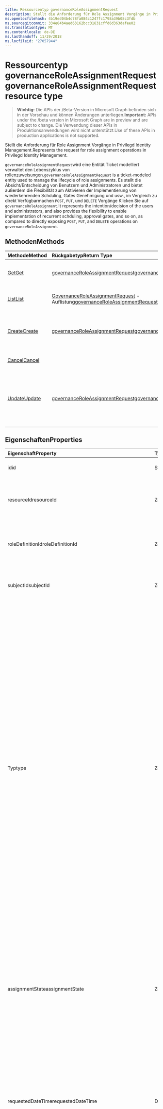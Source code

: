 ```yaml
---
title: Ressourcentyp governanceRoleAssignmentRequest
description: Stellt die Anforderung für Role Assignment Vorgänge in Privilegd Identity Management.
ms.openlocfilehash: 4b19ed04b4c78fa084c1247fc1798a39b08c3fdb
ms.sourcegitcommit: 334e84b4aed63162bcc31831cffd6d363dafee02
ms.translationtype: MT
ms.contentlocale: de-DE
ms.lasthandoff: 11/29/2018
ms.locfileid: "27057944"
---
```

# <a name="governanceroleassignmentrequest-resource-type"></a><span data-ttu-id="dbc91-103">Ressourcentyp governanceRoleAssignmentRequest</span><span class="sxs-lookup"><span data-stu-id="dbc91-103">governanceRoleAssignmentRequest resource type</span></span>

> <span data-ttu-id="dbc91-104">**Wichtig:** Die APIs der /Beta-Version in Microsoft Graph befinden sich in der Vorschau und können Änderungen unterliegen.</span><span class="sxs-lookup"><span data-stu-id="dbc91-104">**Important:** APIs under the /beta version in Microsoft Graph are in preview and are subject to change.</span></span> <span data-ttu-id="dbc91-105">Die Verwendung dieser APIs in Produktionsanwendungen wird nicht unterstützt.</span><span class="sxs-lookup"><span data-stu-id="dbc91-105">Use of these APIs in production applications is not supported.</span></span>

<span data-ttu-id="dbc91-106">Stellt die Anforderung für Role Assignment Vorgänge in Privilegd Identity Management.</span><span class="sxs-lookup"><span data-stu-id="dbc91-106">Represents the request for role assignment operations in Privilegd Identity Management.</span></span>

<span data-ttu-id="dbc91-107">`governanceRoleAssignmentRequest`wird eine Entität Ticket modelliert verwaltet den Lebenszyklus von rollenzuweisungen.</span><span class="sxs-lookup"><span data-stu-id="dbc91-107">`governanceRoleAssignmentRequest` is a ticket-modeled entity used to manage the lifecycle of role assignments.</span></span> <span data-ttu-id="dbc91-108">Es stellt die Absicht/Entscheidung von Benutzern und Administratoren und bietet außerdem die Flexibilität zum Aktivieren der Implementierung von wiederkehrenden Schduling, Gates Genehmigung und usw., im Vergleich zu direkt Verfügbarmachen `POST`, `PUT`, und `DELETE` Vorgänge Klicken Sie auf `governanceRoleAssignment`.</span><span class="sxs-lookup"><span data-stu-id="dbc91-108">It represents the intention/decision of the users and administrators, and also provides the flexibility to enable implementation of recurrent schduling, approval gates, and so on, as compared to directly exposing `POST`, `PUT`, and `DELETE` operations on `governanceRoleAssignment`.</span></span>

## <a name="methods"></a><span data-ttu-id="dbc91-109">Methoden</span><span class="sxs-lookup"><span data-stu-id="dbc91-109">Methods</span></span>

| <span data-ttu-id="dbc91-110">Methode</span><span class="sxs-lookup"><span data-stu-id="dbc91-110">Method</span></span>          |<span data-ttu-id="dbc91-111">Rückgabetyp</span><span class="sxs-lookup"><span data-stu-id="dbc91-111">Return Type</span></span>  |<span data-ttu-id="dbc91-112">Beschreibung</span><span class="sxs-lookup"><span data-stu-id="dbc91-112">Description</span></span>|
|:------------|:--------|:--------|
|[<span data-ttu-id="dbc91-113">Get</span><span class="sxs-lookup"><span data-stu-id="dbc91-113">Get</span></span>](../api/governanceroleassignmentrequest-get.md) | [<span data-ttu-id="dbc91-114">governanceRoleAssignmentRequest</span><span class="sxs-lookup"><span data-stu-id="dbc91-114">governanceRoleAssignmentRequest</span></span>](../resources/governanceroleassignmentrequest.md)|<span data-ttu-id="dbc91-115">Abrufen einer Rolle Zuordnung Anforderung durch ID angegebenen</span><span class="sxs-lookup"><span data-stu-id="dbc91-115">Get a role assignment request specified by ID.</span></span>  
|[<span data-ttu-id="dbc91-116">List</span><span class="sxs-lookup"><span data-stu-id="dbc91-116">List</span></span>](../api/governanceroleassignmentrequest-list.md) | <span data-ttu-id="dbc91-117">[GovernanceRoleAssignmentRequest](../resources/governanceroleassignmentrequest.md) -Auflistung</span><span class="sxs-lookup"><span data-stu-id="dbc91-117">[governanceRoleAssignmentRequest](../resources/governanceroleassignmentrequest.md)  collection</span></span>|<span data-ttu-id="dbc91-118">Get-Role Assignment-Anforderungen für eine Ressource.</span><span class="sxs-lookup"><span data-stu-id="dbc91-118">Get role assignment requests on a resource.</span></span>|
|[<span data-ttu-id="dbc91-119">Create</span><span class="sxs-lookup"><span data-stu-id="dbc91-119">Create</span></span>](../api/governanceroleassignmentrequest-post.md)|  [<span data-ttu-id="dbc91-120">governanceRoleAssignmentRequest</span><span class="sxs-lookup"><span data-stu-id="dbc91-120">governanceRoleAssignmentRequest</span></span>](../resources/governanceroleassignmentrequest.md)|<span data-ttu-id="dbc91-121">Erstellen Sie eine Anforderung an den Lebenszyklus von vorhandenen oder neuen rollenzuweisung zu verwalten.</span><span class="sxs-lookup"><span data-stu-id="dbc91-121">Create a request to manage the lifecycle of existing or new role assignment.</span></span>|
|[<span data-ttu-id="dbc91-122">Cancel</span><span class="sxs-lookup"><span data-stu-id="dbc91-122">Cancel</span></span>](../api/governanceroleassignmentrequest-cancel.md)|  |<span data-ttu-id="dbc91-123">Ausstehende Role Assignment Anforderung abbrechen.</span><span class="sxs-lookup"><span data-stu-id="dbc91-123">Cancel a pending role assignment request.</span></span>|
|[<span data-ttu-id="dbc91-124">Update</span><span class="sxs-lookup"><span data-stu-id="dbc91-124">Update</span></span>](../api/governanceroleassignmentrequest-update.md)| [<span data-ttu-id="dbc91-125">governanceRoleAssignmentRequest</span><span class="sxs-lookup"><span data-stu-id="dbc91-125">governanceRoleAssignmentRequest</span></span>](../resources/governanceroleassignmentrequest.md)|<span data-ttu-id="dbc91-126">Administratoren aktualisieren die Entscheidung über die Anforderungen, wenn die Anforderungen in den Status der werden `PendingAdminDecision`.</span><span class="sxs-lookup"><span data-stu-id="dbc91-126">Administrators update the decisions on requests if the requests are in status of `PendingAdminDecision`.</span></span>|

## <a name="properties"></a><span data-ttu-id="dbc91-127">Eigenschaften</span><span class="sxs-lookup"><span data-stu-id="dbc91-127">Properties</span></span>
| <span data-ttu-id="dbc91-128">Eigenschaft</span><span class="sxs-lookup"><span data-stu-id="dbc91-128">Property</span></span>                  | <span data-ttu-id="dbc91-129">Typ</span><span class="sxs-lookup"><span data-stu-id="dbc91-129">Type</span></span>          |<span data-ttu-id="dbc91-130">Beschreibung</span><span class="sxs-lookup"><span data-stu-id="dbc91-130">Description</span></span>|
|:--------------------------|:--------------|:----------|
|<span data-ttu-id="dbc91-131">id</span><span class="sxs-lookup"><span data-stu-id="dbc91-131">id</span></span>                         |<span data-ttu-id="dbc91-132">String</span><span class="sxs-lookup"><span data-stu-id="dbc91-132">String</span></span>         |<span data-ttu-id="dbc91-133">Die Id der Rolle Zuordnung Anforderung.</span><span class="sxs-lookup"><span data-stu-id="dbc91-133">The id of the role assignment request.</span></span>|
|<span data-ttu-id="dbc91-134">resourceId</span><span class="sxs-lookup"><span data-stu-id="dbc91-134">resourceId</span></span>                 |<span data-ttu-id="dbc91-135">Zeichenfolge</span><span class="sxs-lookup"><span data-stu-id="dbc91-135">String</span></span>         |<span data-ttu-id="dbc91-136">Erforderlich.</span><span class="sxs-lookup"><span data-stu-id="dbc91-136">Required.</span></span> <span data-ttu-id="dbc91-137">Die Id der Ressource dem die Rolle Zuordnung Anforderung zugeordnet ist.</span><span class="sxs-lookup"><span data-stu-id="dbc91-137">The id of the resource which the role assignment request is associated with.</span></span>|
|<span data-ttu-id="dbc91-138">roleDefinitionId</span><span class="sxs-lookup"><span data-stu-id="dbc91-138">roleDefinitionId</span></span>           |<span data-ttu-id="dbc91-139">Zeichenfolge</span><span class="sxs-lookup"><span data-stu-id="dbc91-139">String</span></span>         |<span data-ttu-id="dbc91-140">Erforderlich.</span><span class="sxs-lookup"><span data-stu-id="dbc91-140">Required.</span></span> <span data-ttu-id="dbc91-141">Die Id der Rollendefinition, dem die Rolle Zuordnung Anforderung zugeordnet ist.</span><span class="sxs-lookup"><span data-stu-id="dbc91-141">The id of the role definition which the role assignment request is associated with.</span></span>|
|<span data-ttu-id="dbc91-142">subjectId</span><span class="sxs-lookup"><span data-stu-id="dbc91-142">subjectId</span></span>                  |<span data-ttu-id="dbc91-143">Zeichenfolge</span><span class="sxs-lookup"><span data-stu-id="dbc91-143">String</span></span>         |<span data-ttu-id="dbc91-144">Erforderlich.</span><span class="sxs-lookup"><span data-stu-id="dbc91-144">Required.</span></span> <span data-ttu-id="dbc91-145">Die Id des Betreffs, dem die Rolle Zuordnung Anforderung zugeordnet ist.</span><span class="sxs-lookup"><span data-stu-id="dbc91-145">The id of the subject which the role assignment request is associated with.</span></span>|
|<span data-ttu-id="dbc91-146">Typ</span><span class="sxs-lookup"><span data-stu-id="dbc91-146">type</span></span>                       |<span data-ttu-id="dbc91-147">Zeichenfolge</span><span class="sxs-lookup"><span data-stu-id="dbc91-147">String</span></span>         |<span data-ttu-id="dbc91-148">Erforderlich.</span><span class="sxs-lookup"><span data-stu-id="dbc91-148">Required.</span></span> <span data-ttu-id="dbc91-149">Darstellen der den Typ des Vorgangs für die rollenzuweisung.</span><span class="sxs-lookup"><span data-stu-id="dbc91-149">Representing the the type of the operation on the role assignment.</span></span> <span data-ttu-id="dbc91-150">Der Wert kann sein</span><span class="sxs-lookup"><span data-stu-id="dbc91-150">The value can be</span></span> <ul><li><span data-ttu-id="dbc91-151">`AdminAdd`: Administratoren Benutzer/Gruppen zu Rollen zuweisen;</span><span class="sxs-lookup"><span data-stu-id="dbc91-151">`AdminAdd`: Adminstrators assign users/groups to roles;</span></span></li><li><span data-ttu-id="dbc91-152">`UserAdd`: Benutzer aktivieren zu auswählbaren Zuordnungen;</span><span class="sxs-lookup"><span data-stu-id="dbc91-152">`UserAdd`: Users activate eligible assignments;</span></span></li><li> <span data-ttu-id="dbc91-153">`AdminUpdate`: Administratoren Ändern vorhandener rollenzuweisungen</span><span class="sxs-lookup"><span data-stu-id="dbc91-153">`AdminUpdate`: Adminstrators change existing role assignments</span></span></li><li><span data-ttu-id="dbc91-154">`AdminRemove`: Administratoren Benutzer/Gruppen aus Rollen entfernen;</span><span class="sxs-lookup"><span data-stu-id="dbc91-154">`AdminRemove`: Adminstrators remove users/groups from roles;</span></span><li><span data-ttu-id="dbc91-155">`UserRemove`: Benutzer deaktivieren aktive Zuordnungen;</span><span class="sxs-lookup"><span data-stu-id="dbc91-155">`UserRemove`: Users deactivate active assignments;</span></span><li><span data-ttu-id="dbc91-156">`UserExtend`: Benutzer erfordern, deren ablaufenden Aufgaben zu erweitern.</span><span class="sxs-lookup"><span data-stu-id="dbc91-156">`UserExtend`: Users request to extend their expiring assignments;</span></span></li><li><span data-ttu-id="dbc91-157">`AdminExtend`: Administratoren erweitern ablaufende Zuordnungen.</span><span class="sxs-lookup"><span data-stu-id="dbc91-157">`AdminExtend`: Administrators extend expiring assignments.</span></span></li><li><span data-ttu-id="dbc91-158">`UserRenew`: Benutzer anfordern, um deren abgelaufenen Aufgaben zu erneuern.</span><span class="sxs-lookup"><span data-stu-id="dbc91-158">`UserRenew`: Users request to renew their expired assignments;</span></span></li><li><span data-ttu-id="dbc91-159">`AdminRenew`: Administratoren erweitern ablaufende Zuordnungen.</span><span class="sxs-lookup"><span data-stu-id="dbc91-159">`AdminRenew`: Administrators extend expiring assignments.</span></span></li></ul>|
|<span data-ttu-id="dbc91-160">assignmentState</span><span class="sxs-lookup"><span data-stu-id="dbc91-160">assignmentState</span></span>|<span data-ttu-id="dbc91-161">Zeichenfolge</span><span class="sxs-lookup"><span data-stu-id="dbc91-161">String</span></span>  |<span data-ttu-id="dbc91-162">Erforderlich.</span><span class="sxs-lookup"><span data-stu-id="dbc91-162">Required.</span></span> <span data-ttu-id="dbc91-163">Der Status der Zuordnung.</span><span class="sxs-lookup"><span data-stu-id="dbc91-163">The state of the assignment.</span></span> <span data-ttu-id="dbc91-164">Der Wert kann sein</span><span class="sxs-lookup"><span data-stu-id="dbc91-164">The value can be</span></span> <ul><li> <span data-ttu-id="dbc91-165">`Eligible`für die Zuweisung von zu auswählbaren</span><span class="sxs-lookup"><span data-stu-id="dbc91-165">`Eligible` for eligible assignment</span></span></li><li> <span data-ttu-id="dbc91-166">`Active`-Wenn sie direkt zugeordnet ist `Active` von Administratoren, oder bei einer Zuordnung zu auswählbaren durch den Benutzer aktiviert.</span><span class="sxs-lookup"><span data-stu-id="dbc91-166">`Active` - if it is directly assigned `Active` by administrators, or activated on an eligible assignment by the users.</span></span></li></ul>|
|<span data-ttu-id="dbc91-167">requestedDateTime</span><span class="sxs-lookup"><span data-stu-id="dbc91-167">requestedDateTime</span></span>          |<span data-ttu-id="dbc91-168">DateTimeOffset</span><span class="sxs-lookup"><span data-stu-id="dbc91-168">DateTimeOffset</span></span> |<span data-ttu-id="dbc91-169">Schreibgeschützt.</span><span class="sxs-lookup"><span data-stu-id="dbc91-169">Read-only.</span></span> <span data-ttu-id="dbc91-170">Die Zeit zu erstellen.</span><span class="sxs-lookup"><span data-stu-id="dbc91-170">The request create time.</span></span> <span data-ttu-id="dbc91-171">Der Timestamp-Typ stellt die Datums- und Uhrzeitinformationen mithilfe des ISO 8601-Formats dar und wird immer in UTC-Zeit angegeben.</span><span class="sxs-lookup"><span data-stu-id="dbc91-171">The Timestamp type represents date and time information using ISO 8601 format and is always in UTC time.</span></span> <span data-ttu-id="dbc91-172">Mitternacht UTC-Zeit am 1. Januar 2014 würde z. B. wie folgt aussehen: `'2014-01-01T00:00:00Z'`</span><span class="sxs-lookup"><span data-stu-id="dbc91-172">For example, midnight UTC on Jan 1, 2014 would look like this: `'2014-01-01T00:00:00Z'`</span></span>|
|<span data-ttu-id="dbc91-173">roleAssignmentStartDateTime</span><span class="sxs-lookup"><span data-stu-id="dbc91-173">roleAssignmentStartDateTime</span></span>|<span data-ttu-id="dbc91-174">DateTimeOffset</span><span class="sxs-lookup"><span data-stu-id="dbc91-174">DateTimeOffset</span></span> |<span data-ttu-id="dbc91-175">Die Startzeit für die rollenzuweisung.</span><span class="sxs-lookup"><span data-stu-id="dbc91-175">The start time for the role assignment.</span></span> <span data-ttu-id="dbc91-176">Der Timestamp-Typ stellt die Datums- und Uhrzeitinformationen mithilfe des ISO 8601-Formats dar und wird immer in UTC-Zeit angegeben.</span><span class="sxs-lookup"><span data-stu-id="dbc91-176">The Timestamp type represents date and time information using ISO 8601 format and is always in UTC time.</span></span> <span data-ttu-id="dbc91-177">Mitternacht UTC-Zeit am 1. Januar 2014 würde z. B. wie folgt aussehen: `'2014-01-01T00:00:00Z'`</span><span class="sxs-lookup"><span data-stu-id="dbc91-177">For example, midnight UTC on Jan 1, 2014 would look like this: `'2014-01-01T00:00:00Z'`</span></span>|
|<span data-ttu-id="dbc91-178">roleAssignmentEndDateTime</span><span class="sxs-lookup"><span data-stu-id="dbc91-178">roleAssignmentEndDateTime</span></span>|<span data-ttu-id="dbc91-179">DateTimeOffset</span><span class="sxs-lookup"><span data-stu-id="dbc91-179">DateTimeOffset</span></span>   |<span data-ttu-id="dbc91-180">Die Endzeit für die rollenzuweisung.</span><span class="sxs-lookup"><span data-stu-id="dbc91-180">The end time for the role assignment.</span></span> <span data-ttu-id="dbc91-181">Der Timestamp-Typ stellt die Datums- und Uhrzeitinformationen mithilfe des ISO 8601-Formats dar und wird immer in UTC-Zeit angegeben.</span><span class="sxs-lookup"><span data-stu-id="dbc91-181">The Timestamp type represents date and time information using ISO 8601 format and is always in UTC time.</span></span> <span data-ttu-id="dbc91-182">Mitternacht UTC-Zeit am 1. Januar 2014 würde z. B. wie folgt aussehen: `'2014-01-01T00:00:00Z'`</span><span class="sxs-lookup"><span data-stu-id="dbc91-182">For example, midnight UTC on Jan 1, 2014 would look like this: `'2014-01-01T00:00:00Z'`</span></span>|
|<span data-ttu-id="dbc91-183">Zeitplan</span><span class="sxs-lookup"><span data-stu-id="dbc91-183">schedule</span></span>                   |[<span data-ttu-id="dbc91-184">governanceSchedule</span><span class="sxs-lookup"><span data-stu-id="dbc91-184">governanceSchedule</span></span>](governanceschedule.md)|<span data-ttu-id="dbc91-185">Das der Rolle Zuordnung Anforderung Zeitplan-Objekt.</span><span class="sxs-lookup"><span data-stu-id="dbc91-185">The schedule object of the role assignment request.</span></span>|
|<span data-ttu-id="dbc91-186">Grund</span><span class="sxs-lookup"><span data-stu-id="dbc91-186">reason</span></span>                     |<span data-ttu-id="dbc91-187">String</span><span class="sxs-lookup"><span data-stu-id="dbc91-187">String</span></span>         |<span data-ttu-id="dbc91-188">Eine Nachricht stammt von Benutzern und Administratoren beim Erstellen der Anforderung zur, warum es erforderlich ist.</span><span class="sxs-lookup"><span data-stu-id="dbc91-188">A message provided by users and administrators when create the request about why it is needed.</span></span>|
|<span data-ttu-id="dbc91-189">status</span><span class="sxs-lookup"><span data-stu-id="dbc91-189">status</span></span>                     |[<span data-ttu-id="dbc91-190">governanceRoleAssignmentRequestStatus</span><span class="sxs-lookup"><span data-stu-id="dbc91-190">governanceRoleAssignmentRequestStatus</span></span>](governanceroleassignmentrequeststatus.md)         |<span data-ttu-id="dbc91-191">Der Status der Anforderung Zuordnung Rolle.</span><span class="sxs-lookup"><span data-stu-id="dbc91-191">The status of the role assignment request.</span></span>|
|<span data-ttu-id="dbc91-192">linkedEligibleRoleAssignmentId</span><span class="sxs-lookup"><span data-stu-id="dbc91-192">linkedEligibleRoleAssignmentId</span></span>|<span data-ttu-id="dbc91-193">String</span><span class="sxs-lookup"><span data-stu-id="dbc91-193">String</span></span>        |<span data-ttu-id="dbc91-194">Ist dies eine Anforderung für die Aktivierung der Rolle, stellt Sie die Id des der `eligible assignment` verwiesen wird; Andernfalls ist der Wert `null`.</span><span class="sxs-lookup"><span data-stu-id="dbc91-194">If this is a request for role activation, it represents the id of the `eligible assignment` being referred; Otherwise, the value is `null`.</span></span> |



## <a name="relationships"></a><span data-ttu-id="dbc91-195">Beziehungen</span><span class="sxs-lookup"><span data-stu-id="dbc91-195">Relationships</span></span>
| <span data-ttu-id="dbc91-196">Beziehung</span><span class="sxs-lookup"><span data-stu-id="dbc91-196">Relationship</span></span> | <span data-ttu-id="dbc91-197">Typ</span><span class="sxs-lookup"><span data-stu-id="dbc91-197">Type</span></span>                                |<span data-ttu-id="dbc91-198">Beschreibung</span><span class="sxs-lookup"><span data-stu-id="dbc91-198">Description</span></span>|
|:-------------|:----------------------------------|:----------|
|<span data-ttu-id="dbc91-199">resource</span><span class="sxs-lookup"><span data-stu-id="dbc91-199">resource</span></span>      |[<span data-ttu-id="dbc91-200">governanceResource</span><span class="sxs-lookup"><span data-stu-id="dbc91-200">governanceResource</span></span>](../resources/governanceresource.md)            |<span data-ttu-id="dbc91-201">Schreibgeschützt.</span><span class="sxs-lookup"><span data-stu-id="dbc91-201">Read-only.</span></span> <span data-ttu-id="dbc91-202">Die Ressource, der die Anforderung zum Ziel.</span><span class="sxs-lookup"><span data-stu-id="dbc91-202">The resource that the request aims to.</span></span> |
|<span data-ttu-id="dbc91-203">roleDefinition</span><span class="sxs-lookup"><span data-stu-id="dbc91-203">roleDefinition</span></span>|[<span data-ttu-id="dbc91-204">governanceRoleDefinition</span><span class="sxs-lookup"><span data-stu-id="dbc91-204">governanceRoleDefinition</span></span>](../resources/governanceroledefinition.md)|<span data-ttu-id="dbc91-205">Schreibgeschützt.</span><span class="sxs-lookup"><span data-stu-id="dbc91-205">Read-only.</span></span> <span data-ttu-id="dbc91-206">Die Rollendefinition, der die Anforderung zum Ziel.</span><span class="sxs-lookup"><span data-stu-id="dbc91-206">The role definition that the request aims to.</span></span> |
|<span data-ttu-id="dbc91-207">Betreff</span><span class="sxs-lookup"><span data-stu-id="dbc91-207">subject</span></span>       |[<span data-ttu-id="dbc91-208">governanceSubject</span><span class="sxs-lookup"><span data-stu-id="dbc91-208">governanceSubject</span></span>](../resources/governancesubject.md)|<span data-ttu-id="dbc91-209">Schreibgeschützt.</span><span class="sxs-lookup"><span data-stu-id="dbc91-209">Read-only.</span></span> <span data-ttu-id="dbc91-210">Der Prinzipal Benutzer-/Gruppen.</span><span class="sxs-lookup"><span data-stu-id="dbc91-210">The user/group principal.</span></span>|

### <a name="json-representation"></a><span data-ttu-id="dbc91-211">JSON-Darstellung</span><span class="sxs-lookup"><span data-stu-id="dbc91-211">JSON representation</span></span>

<span data-ttu-id="dbc91-212">Es folgt eine JSON-Darstellung der Ressource.</span><span class="sxs-lookup"><span data-stu-id="dbc91-212">Here is a JSON representation of the resource.</span></span>

<!-- {
  "blockType": "resource",
  "optionalProperties": [

  ],
  "@odata.type": "microsoft.graph.governanceRoleAssignmentRequest"
}-->

```json
{
  "id": "String (identifier)",
  "resourceId": "String",
  "roleDefinitionId": "String",
  "subjectId": "String",
  "type": "String",
  "assignmentState": "String",
  "reason": "String",
  "requestedDateTime": "String (timestamp)",
  "roleAssignmentStartDateTime": "String (timestamp)",
  "roleAssignmentEndDateTime": "String (timestamp)",
  "schedule": {"@odata.type": "microsoft.graph.governanceSchedule"},
  "status": {"@odata.type": "microsoft.graph.governanceRoleAssignmentRequestStatus"},
  "linkedEligibleRoleAssignmentId": "String"
}

```

<!-- uuid: 8fcb5dbc-d5aa-4681-8e31-b001d5168d79
2015-10-25 14:57:30 UTC -->
<!-- {
  "type": "#page.annotation",
  "description": "governanceRoleAssignmentRequest",
  "keywords": "",
  "section": "documentation",
  "tocPath": ""
}-->
